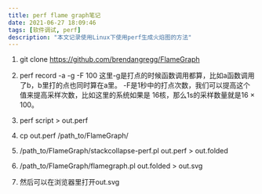 ```yaml
---
title: perf flame graph笔记
date: 2021-06-27 18:09:46
tags: [软件调试, perf]
description: "本文记录使用Linux下使用perf生成火焰图的方法"
---
```


1. git clone https://github.com/brendangregg/FlameGraph

2. perf record -a -g -F 100
   这里-g是打点的时候函数调用都算，比如a函数调用了b，b里打的点也同时算在a里。
   -F是1秒中的打点次数，我们可以提高这个值来提高采样次数，比如这里的系统如果是
   16核，那么1s的采样数量就是16 × 100。

3. perf script > out.perf

4. cp out.perf /path_to/FlameGraph/

5. /path_to/FlameGraph/stackcollapse-perf.pl out.perf > out.folded

6. /path_to/FlameGraph/flamegraph.pl out.folded > out.svg

7. 然后可以在浏览器里打开out.svg
